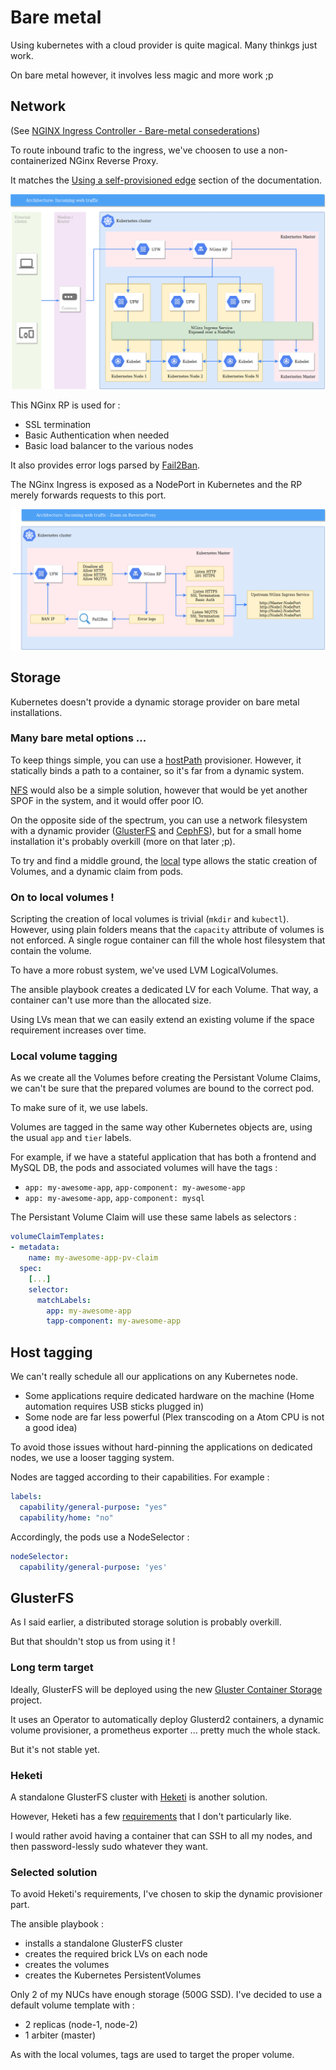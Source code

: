 
# Bare metal

Using kubernetes with a cloud provider is quite magical. Many thinkgs just work.

On bare metal however, it involves less magic and more work ;p

## Network

(See [NGINX Ingress Controller - Bare-metal consederations](https://kubernetes.github.io/ingress-nginx/deploy/baremetal/))

To route inbound trafic to the ingress, we've choosen to use a non-containerized NGinx Reverse Proxy.

It matches the [Using a self-provisioned edge](https://kubernetes.github.io/ingress-nginx/deploy/baremetal/#using-a-self-provisioned-edge) section of the documentation.

![Architecture - Incoming web traffic](diagrams/Architecture_Incoming_web_traffic.png "Architecture - Incoming web traffic")

This NGinx RP is used for : 
 - SSL termination
 - Basic Authentication when needed
 - Basic load balancer to the various nodes

It also provides error logs parsed by [Fail2Ban](https://www.fail2ban.org/wiki/index.php/Fail2Ban).

The NGinx Ingress is exposed as a NodePort in Kubernetes and the RP merely forwards requests to this port.

![Architecture - Incoming web traffic - Zoom on ReverseProxy](diagrams/Architecture_Incoming_web_traffic_-_Zoom_on_ReverseProxy.png "Architecture - Incoming web traffic - Zoom on ReverseProxy")

## Storage

Kubernetes doesn't provide a dynamic storage provider on bare metal installations.

### Many bare metal options ...

To keep things simple, you can use a [hostPath](https://kubernetes.io/docs/concepts/storage/#hostpath) provisioner.
However, it statically binds a path to a container, so it's far from a dynamic system.

[NFS](https://kubernetes.io/docs/concepts/storage/#nfs) would also be a simple solution, however that would be yet another SPOF in the system, and it would offer poor IO.

On the opposite side of the spectrum, you can use a network filesystem with a dynamic provider ([GlusterFS](https://kubernetes.io/docs/concepts/storage/#glusterfs) and [CephFS](https://kubernetes.io/docs/concepts/storage/#cephfs)), but for a small home installation it's probably overkill (more on that later ;p).

To try and find a middle ground, the [local](https://kubernetes.io/docs/concepts/storage/#local) type allows the static creation of Volumes, and a dynamic claim from pods.

### On to local volumes !

Scripting the creation of local volumes is trivial  (`mkdir` and `kubectl`). However, using plain folders means that the `capacity` attribute of volumes is not enforced. A single rogue container can fill the whole host filesystem that contain the volume.

To have a more robust system, we've used LVM LogicalVolumes.

The ansible playbook creates a dedicated LV for each Volume. That way, a container can't use more than the allocated size.

Using LVs mean that we can easily extend an existing volume if the space requirement increases over time.

### Local volume tagging

As we create all the Volumes before creating the Persistant Volume Claims, we can't be sure that the prepared volumes are bound to the correct pod.

To make sure of it, we use labels.

Volumes are tagged in the same way other Kubernetes objects are, using the usual `app` and `tier` labels.

For example, if we have a stateful application that has both a frontend and MySQL DB, the pods and associated volumes will have the tags : 
 - `app: my-awesome-app`, `app-component: my-awesome-app`
 - `app: my-awesome-app`, `app-component: mysql`

The Persistant Volume Claim will use these same labels as selectors : 

```yaml
volumeClaimTemplates:
- metadata:
    name: my-awesome-app-pv-claim
  spec:
    [...]
    selector:
      matchLabels:
        app: my-awesome-app
        tapp-component: my-awesome-app
```

## Host tagging

We can't really schedule all our applications on any Kubernetes node.

- Some applications require dedicated hardware on the machine (Home automation requires USB sticks plugged in)
- Some node are far less powerful (Plex transcoding on a Atom CPU is not a good idea)

To avoid those issues without hard-pinning the applications on dedicated nodes, we use a looser tagging system.

Nodes are tagged according to their capabilities.
For example : 
```yaml
labels:
  capability/general-purpose: "yes"
  capability/home: "no"
```

Accordingly, the pods use a NodeSelector : 

```yaml
nodeSelector:
  capability/general-purpose: 'yes'
```

## GlusterFS

As I said earlier, a distributed storage solution is probably overkill.

But that shouldn't stop us from using it !

### Long term target

Ideally, GlusterFS will be deployed using the new [Gluster Container Storage](https://github.com/gluster/gcs) project.

It uses an Operator to automatically deploy Glusterd2 containers, a dynamic volume provisioner, a prometheus exporter ... pretty much the whole stack.

But it's not stable yet.

### Heketi

A standalone GlusterFS cluster with [Heketi](https://github.com/heketi/heketi) is another solution. 

However, Heketi has a few [requirements](https://github.com/heketi/heketi/blob/master/docs/admin/readme.md#requirements) that I don't particularly like.

I would rather avoid having a container that can SSH to all my nodes, and then password-lessly sudo whatever they want.

### Selected solution

To avoid Heketi's requirements, I've chosen to skip the dynamic provisioner part.


The ansible playbook :

* installs a standalone GlusterFS cluster
* creates the required brick LVs on each node
* creates the volumes
* creates the Kubernetes PersistentVolumes

Only 2 of my NUCs have enough storage (500G SSD). I've decided to use a default volume template with : 

* 2 replicas (node-1, node-2)
* 1 arbiter (master)

As with the local volumes, tags are used to target the proper volume.
